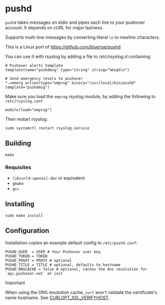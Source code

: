 # pushd

`pushd` takes messages on stdin and pipes each line to your pushover
account. It depends on cURL for major laziness.

Supports multi-line messages by converting literal `\n` to newline characters.

This is a Linux port of https://github.com/bluerise/pushd

You can use it with rsyslog by adding a file to _/etc/rsyslog.d_ containing:

```
# Pushover alerts template
template(name="pushdmsg" type="string" string="%msg%\n")

# Send emergency levels to pushover
*.=emerg action(type="omprog" binary="/usr/local/bin/pushd" template="pushdmsg")
```

Make sure you load the `omprog` rsyslog module, by adding the following to `/etc/rsyslog.conf`

```
module(load="omprog")
```

Then restart rsyslog:

```
sudo systemctl restart rsyslog.service
```

## Building

```
make
```

### Requisites

- `libcurl4-openssl-dev` or equivalent
- `gmake`
- `gcc`

## Installing

```
sudo make install
```

## Configuration

Installation copies an example default config to `/etc/pushd.conf`:

```
PUSHD_USER  = USER # Your Pushover user key
PUSHD_TOKEN = TOKEN
PUSHD_PROXY = PROXY # optional
PUSHD_TITLE = TITLE # optional, defaults to hostname
PUSHD_DNSCACHE = false # optional, caches the dns resolution for `api.pushover.net` at init
```

> [!IMPORTANT]
> When using the DNS resolution cache, `curl` won't validate the certificate's name hostname.
> See [CURLOPT_SSL_VERIFYHOST](https://curl.se/libcurl/c/CURLOPT_SSL_VERIFYHOST.html).
